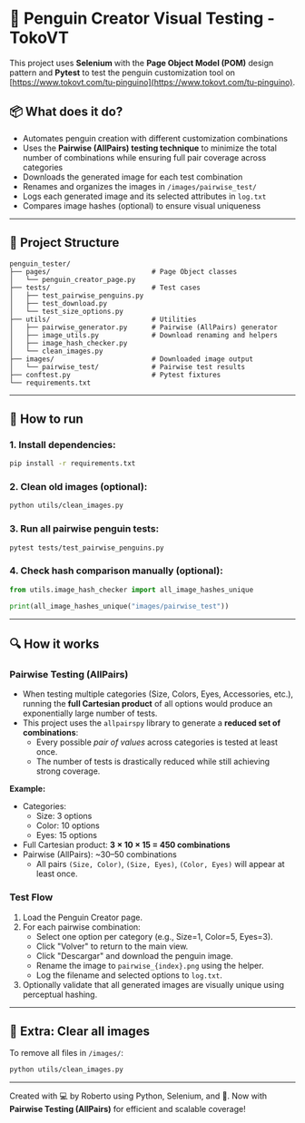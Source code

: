 # 🐧 Penguin Creator Visual Testing - TokoVT

This project uses **Selenium** with the **Page Object Model (POM)** design pattern and **Pytest** to test the penguin customization tool on [https://www.tokovt.com/tu-pinguino](https://www.tokovt.com/tu-pinguino).

## 📦 What does it do?

- Automates penguin creation with different customization combinations
- Uses the **Pairwise (AllPairs) testing technique** to minimize the total number of combinations while ensuring full pair coverage across categories
- Downloads the generated image for each test combination
- Renames and organizes the images in `/images/pairwise_test/`
- Logs each generated image and its selected attributes in `log.txt`
- Compares image hashes (optional) to ensure visual uniqueness

---

## 🧱 Project Structure

```
penguin_tester/
├── pages/                         # Page Object classes
│   └── penguin_creator_page.py
├── tests/                         # Test cases
│   ├── test_pairwise_penguins.py
│   ├── test_download.py
│   └── test_size_options.py
├── utils/                         # Utilities
│   ├── pairwise_generator.py      # Pairwise (AllPairs) generator
│   ├── image_utils.py             # Download renaming and helpers
│   ├── image_hash_checker.py
│   └── clean_images.py
├── images/                        # Downloaded image output
│   └── pairwise_test/             # Pairwise test results
├── conftest.py                    # Pytest fixtures
└── requirements.txt
```

---

## 🚀 How to run

### 1. Install dependencies:
```bash
pip install -r requirements.txt
```

### 2. Clean old images (optional):
```bash
python utils/clean_images.py
```

### 3. Run all pairwise penguin tests:
```bash
pytest tests/test_pairwise_penguins.py
```

### 4. Check hash comparison manually (optional):
```python
from utils.image_hash_checker import all_image_hashes_unique

print(all_image_hashes_unique("images/pairwise_test"))
```

---

## 🔍 How it works

### Pairwise Testing (AllPairs)
- When testing multiple categories (Size, Colors, Eyes, Accessories, etc.), running the **full Cartesian product** of all options would produce an exponentially large number of tests.
- This project uses the `allpairspy` library to generate a **reduced set of combinations**:
  - Every possible *pair of values* across categories is tested at least once.
  - The number of tests is drastically reduced while still achieving strong coverage.

**Example:**
- Categories:  
  - Size: 3 options  
  - Color: 10 options  
  - Eyes: 15 options  
- Full Cartesian product: **3 × 10 × 15 = 450 combinations**  
- Pairwise (AllPairs): ~30–50 combinations  
  - All pairs `(Size, Color)`, `(Size, Eyes)`, `(Color, Eyes)` will appear at least once.

### Test Flow
1. Load the Penguin Creator page.
2. For each pairwise combination:
   - Select one option per category (e.g., Size=1, Color=5, Eyes=3).
   - Click "Volver" to return to the main view.
   - Click "Descargar" and download the penguin image.
   - Rename the image to `pairwise_{index}.png` using the helper.
   - Log the filename and selected options to `log.txt`.
3. Optionally validate that all generated images are visually unique using perceptual hashing.

---

## 🧼 Extra: Clear all images
To remove all files in `/images/`:

```bash
python utils/clean_images.py
```

---

Created with 💻 by Roberto using Python, Selenium, and 🐧. Now with **Pairwise Testing (AllPairs)** for efficient and scalable coverage!
